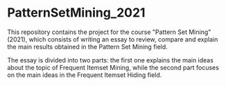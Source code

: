 # PatternSetMining_2021

This repository contains the project for the course "Pattern Set Mining" (2021), which consists of writing an essay to review, compare and explain the main results obtained in the Pattern Set Mining field.

The essay is divided into two parts: the first one explains the main ideas about the topic of Frequent Itemset Mining, while the second part focuses on the main ideas in the Frequent Itemset Hiding field.
